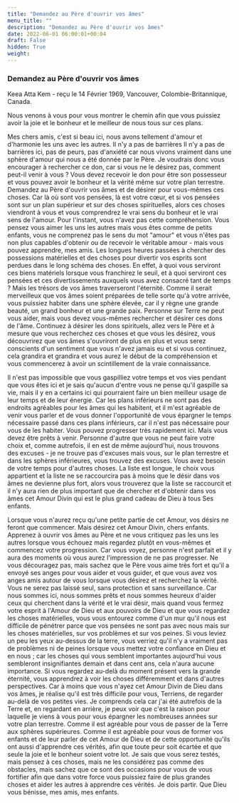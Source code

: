 ```yaml
---
title: "Demandez au Père d'ouvrir vos âmes"
menu_title: ""
description: "Demandez au Père d'ouvrir vos âmes"
date: 2022-06-01 06:00:01+00:04
draft: False
hidden: True
weight:
---
```

### Demandez au Père d'ouvrir vos âmes

Keea Atta Kem - reçu le 14 Février 1969, Vancouver, Colombie-Britannique, Canada.

Nous venons à vous pour vous montrer le chemin afin que vous puissiez avoir la joie et le bonheur et le meilleur de nous tous sur ces plans.

Mes chers amis, c'est si beau ici, nous avons tellement d'amour et d'harmonie les uns avec les autres. Il n'y a pas de barrières Il n'y a pas de barrières ici, pas de peurs, pas d'anxiété car nous vivons vraiment dans une sphère d'amour qui nous a été donnée par le Père. Je voudrais donc vous encourager à rechercher ce don, car si vous ne le désirez pas, comment peut-il venir à vous ? Vous devez recevoir le don pour être son possesseur et vous pouvez avoir le bonheur et la vérité même sur votre plan terrestre. Demandez au Père d'ouvrir vos âmes et de désirer pour vous-mêmes ces choses. Car là où sont vos pensées, là est votre cœur, et si vos pensées sont sur un plan supérieur et sur des choses spirituelles, alors ces choses viendront à vous et vous comprendrez le vrai sens du bonheur et le vrai sens de l'amour. Pour l'instant, vous n'avez pas cette compréhension. Vous pensez vous aimer les uns les autres mais vous êtes comme de petits enfants, vous ne comprenez pas le sens du mot "amour" et vous n'êtes pas non plus capables d'obtenir ou de recevoir le véritable amour - mais vous pouvez apprendre, mes amis. Les longues heures passées à chercher des possessions matérielles et des choses pour divertir vos esprits sont perdues dans le long schéma des choses. En effet, à quoi vous serviront ces biens matériels lorsque vous franchirez le seuil, et à quoi serviront ces pensées et ces divertissements auxquels vous avez consacré tant de temps ? Mais les trésors de vos âmes traverseront l'éternité. Comme il serait merveilleux que vos âmes soient préparées de telle sorte qu'à votre arrivée, vous puissiez habiter dans une sphère élevée, car il y règne une grande beauté, un grand bonheur et une grande paix. Personne sur Terre ne peut vous aider, mais vous devez vous-mêmes rechercher et désirer ces dons de l'âme. Continuez à désirer les dons spirituels, allez vers le Père et à mesure que vous recherchez ces choses et que vous les désirez, vous découvrirez que vos âmes s'ouvriront de plus en plus et vous serez conscients d'un sentiment que vous n'avez jamais eu et si vous continuez, cela grandira et grandira et vous aurez le début de la compréhension et vous commencerez à avoir un scintillement de la vraie connaissance.

Il n'est pas impossible que vous gaspilliez votre temps et vos vies pendant que vous êtes ici et je sais qu'aucun d'entre vous ne pense qu'il gaspille sa vie, mais il y en a certains ici qui pourraient faire un bien meilleur usage de leur temps et de leur énergie. Car les plans inférieurs ne sont pas des endroits agréables pour les âmes qui les habitent, et il m'est agréable de venir vous parler et de vous donner l'opportunité de vous épargner le temps nécessaire passé dans ces plans inférieurs, car il n'est pas nécessaire pour vous de les habiter. Vous pouvez progresser très rapidement ici. Mais vous devez être prêts à venir. Personne d'autre que vous ne peut faire votre choix et, comme autrefois, il en est de même aujourd'hui, nous trouvons des excuses - je ne trouve pas d'excuses mais vous, sur le plan terrestre et dans les sphères inférieures, vous trouvez des excuses. Vous avez besoin de votre temps pour d'autres choses. La liste est longue, le choix vous appartient et la liste ne se raccourcira pas à moins que le désir dans vos âmes ne devienne plus fort, alors vous trouverez que la liste se raccourcit et il n'y aura rien de plus important que de chercher et d'obtenir dans vos âmes cet Amour Divin qui est le plus grand cadeau de Dieu à tous Ses enfants.

Lorsque vous n'aurez reçu qu'une petite partie de cet Amour, vos désirs ne feront que commencer. Mais désirez cet Amour Divin, chers enfants. Apprenez à ouvrir vos âmes au Père et ne vous critiquez pas les uns les autres lorsque vous échouez mais regardez plutôt en vous-mêmes et commencez votre progression. Car vous voyez, personne n'est parfait et il y aura des moments où vous aurez l'impression de ne pas progresser. Ne vous découragez pas, mais sachez que le Père vous aime très fort et qu'il a envoyé ses anges pour vous aider et vous guider, et que vous avez vos anges amis autour de vous lorsque vous désirez et recherchez la vérité. Vous ne serez pas laissé seul, sans protection et sans surveillance. Car nous sommes ici, nous sommes prêts et nous sommes heureux d'aider ceux qui cherchent dans la vérité et le vrai désir, mais quand vous fermez votre esprit à l'Amour de Dieu et aux pouvoirs de Dieu et que vous regardez les choses matérielles, vous vous entourez comme d'un mur qu'il nous est difficile de pénétrer parce que vos pensées ne sont pas avec nous mais sur les choses matérielles, sur vos problèmes et sur vos peines. Si vous leviez un peu les yeux au-dessus de la terre, vous verriez qu'il n'y a vraiment pas de problèmes ni de peines lorsque vous mettez votre confiance en Dieu et en nous ; car les choses qui vous semblent importantes aujourd'hui vous sembleront insignifiantes demain et dans cent ans, cela n'aura aucune importance. Si vous regardez au-delà du moment présent vers la grande éternité, vous apprendrez à voir les choses différemment et dans d'autres perspectives. Car à moins que vous n'ayez cet Amour Divin de Dieu dans vos âmes, je réalise qu'il est très difficile pour vous, Terriens, de regarder au-delà de vos petites vies. Je comprends cela car j'ai été autrefois de la Terre et, en regardant en arrière, je peux voir que c'est la raison pour laquelle je viens à vous pour vous épargner les nombreuses années sur votre plan terrestre. Comme il est agréable pour vous de passer de la Terre aux sphères supérieures. Comme il est agréable pour vous de former vos enfants et de leur parler de cet Amour de Dieu et de cette opportunité qu'ils ont aussi d'apprendre ces vérités, afin que toute peur soit écartée et que seule la joie et le bonheur soient votre lot. Je sais que vous serez testés, mais pensez à ces choses, mais ne les considérez pas comme des obstacles, mais sachez que ce sont des occasions pour vous de vous fortifier afin que dans votre force vous puissiez faire de plus grandes choses et aider les autres à apprendre ces vérités. Je dois partir. Que Dieu vous bénisse, mes amis, mes enfants.

